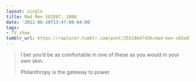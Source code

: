 ```yaml
---
layout: single
title: Mad Men S02E07, 2008
date: '2012-06-20T13:47:00-04:00'
tags:
- TV show
tumblr_url: https://rapturer.tumblr.com/post/25514647436/mad-men-s02e07-2008
---
```

> I bet you’d be as comfortable in one of these as you would in your own skin.
> 
> Philanthropy is the gateway to power.

